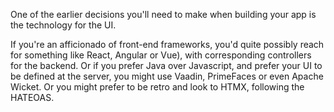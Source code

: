 One of the earlier decisions you'll need to make when building your app is the technology for the UI.

If you're an afficionado of front-end frameworks, you'd quite possibly reach for something like React, Angular or Vue), with corresponding controllers for the backend.
Or if you prefer Java over Javascript, and prefer your UI to be defined at the server, you might use Vaadin, PrimeFaces or even Apache Wicket.
Or you might prefer to be retro and look to HTMX, following the HATEOAS.

